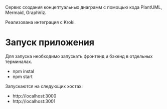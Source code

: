 Сервис создания концептуальных диаграмм с помощью кода PlantUML, Mermaid, GraphViz.

Реализована интеграция с Kroki.

# Запуск приложения

Для запуска необходимо запускать фронтенд и бэкенд в отдельных терминалах.
- npm instal
- npm start

Запускаются на следующих хостах: 
- http://localhost:3000
- http://localhost:3001


